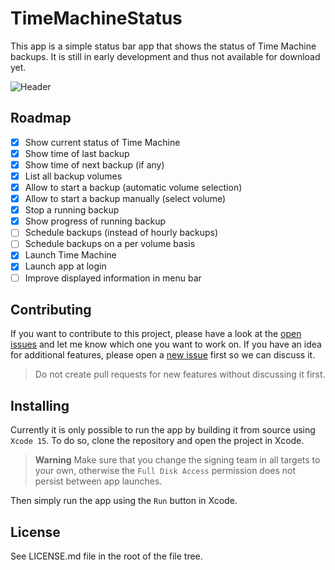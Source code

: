 # TimeMachineStatus

This app is a simple status bar app that shows the status of Time Machine backups. It is still in early development
and thus not available for download yet.

![Header](https://github.com/lukepistrol/TimeMachineStatus/assets/9460130/c0c89b5a-cf47-434a-891d-16c874f0ae16)

## Roadmap

- [x] Show current status of Time Machine
- [x] Show time of last backup
- [x] Show time of next backup (if any)
- [x] List all backup volumes
- [x] Allow to start a backup (automatic volume selection)
- [x] Allow to start a backup manually (select volume)
- [x] Stop a running backup
- [x] Show progress of running backup
- [ ] Schedule backups (instead of hourly backups)
- [ ] Schedule backups on a per volume basis
- [x] Launch Time Machine
- [x] Launch app at login
- [ ] Improve displayed information in menu bar

## Contributing

If you want to contribute to this project, please have a look at the [open issues](https://github.com/lukepistrol/TimeMachineStatus/issues) and let me know which one you want to 
work on. If you have an idea for additional features, please open a [new issue](https://github.com/lukepistrol/TimeMachineStatus/issues/new/choose) first so we can discuss it.

> Do not create pull requests for new features without discussing it first.

## Installing

Currently it is only possible to run the app by building it from source using `Xcode 15`. To do so, clone the repository
and open the project in Xcode.

> **Warning**
> Make sure that you change the signing team in all targets to your own, otherwise the `Full Disk Access` permission does not persist
> between app launches.

Then simply run the app using the `Run` button in Xcode.

## License

See LICENSE.md file in the root of the file tree.
